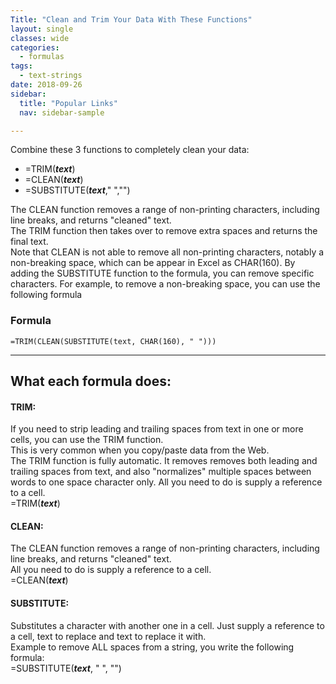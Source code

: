 ```yaml
---
Title: "Clean and Trim Your Data With These Functions"
layout: single
classes: wide
categories:
  - formulas
tags:
  - text-strings  
date: 2018-09-26
sidebar:
  title: "Popular Links"
  nav: sidebar-sample

---
```


Combine these 3 functions to completely clean your data:
- =TRIM(***text***)  
- =CLEAN(***text***)  
- =SUBSTITUTE(***text***," ","")  

The CLEAN function removes a range of non-printing characters, including line breaks, and returns "cleaned" text.  
The TRIM function then takes over to remove extra spaces and returns the final text.  
Note that CLEAN is not able to remove all non-printing characters, notably a non-breaking space, which can be appear in Excel as CHAR(160). By adding the SUBSTITUTE function to the formula, you can remove specific characters. For example, to remove a non-breaking space, you can use the following formula										

### Formula										
```
=TRIM(CLEAN(SUBSTITUTE(text, CHAR(160), " ")))
```
  
___

## What each formula does:

#### TRIM:										
If you need to strip leading and trailing spaces from text in one or more cells, you can use the TRIM function.  
This is very common when you copy/paste data from the Web.  
The TRIM function is fully automatic. It removes removes both leading and trailing spaces from text, and also "normalizes" multiple spaces between words to one space character only. All you need to do is supply a reference to a cell.  
   =TRIM(***text***)  


#### CLEAN:										
The CLEAN function removes a range of non-printing characters, including line breaks, and returns "cleaned" text.										
All you need to do is supply a reference to a cell.  
   =CLEAN(***text***)  


#### SUBSTITUTE:										
Substitutes a character with another one in a cell. Just supply a reference to a cell, text to replace and text to replace it with.   
Example to remove ALL spaces from a string, you write the following formula:  
   =SUBSTITUTE(***text***, " ", "")
